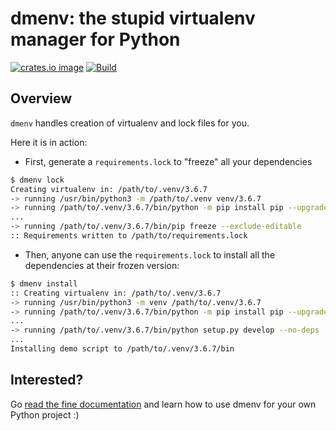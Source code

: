 # dmenv: the stupid virtualenv manager for Python

[![crates.io image](https://img.shields.io/crates/v/dmenv.svg)](https://crates.io/crates/dmenv)
[![Build](https://img.shields.io/travis/TankerHQ/dmenv.svg?branch=master)](https://travis-ci.org/TankerHQ/dmenv)


## Overview

`dmenv` handles creation of virtualenv and lock files for you.

Here it is in action:

* First, generate a `requirements.lock` to "freeze" all your dependencies

```bash
$ dmenv lock
Creating virtualenv in: /path/to/.venv/3.6.7
-> running /usr/bin/python3 -m /path/to/.venv venv/3.6.7
-> running /path/to/.venv/3.6.7/bin/python -m pip install pip --upgrade
...
-> running /path/to/.venv/3.6.7/bin/pip freeze --exclude-editable
:: Requirements written to /path/to/requirements.lock
```

* Then, anyone can use the `requirements.lock` to install all the dependencies
  at their frozen version:

```bash
$ dmenv install
:: Creating virtualenv in: /path/to/.venv/3.6.7
-> running /usr/bin/python3 -m venv /path/to/.venv/3.6.7
-> running /path/to/.venv/3.6.7/bin/python -m pip install pip --upgrade
...
-> running /path/to/.venv/3.6.7/bin/python setup.py develop --no-deps
...
Installing demo script to /path/to/.venv/3.6.7/bin
```


## Interested?

Go [read the fine documentation](https://tankerhq.github.io/dmenv/) and learn how
to use dmenv for your own Python project :)
